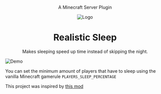 <p align="center">
    A Minecraft Server Plugin
</p>
<p align="center">
  <img src="https://cdn.modrinth.com/data/SsmFm4Jr/a02f9eaf5c9f75cdbf49a4cb6f1c4f1686058ea0_96.webp" alt="Logo">
  <h1 align="center">Realistic Sleep</h1>
</p>

<p align="center">
    Makes sleeping speed up time instead of skipping the night.
</p>

![Demo](https://i.imgur.com/nqSzo9c.gif)

You can set the minimum amount of players that have to sleep using the vanilla Minecraft gamerule `PLAYERS_SLEEP_PERCENTAGE`

This project was inspired by [this mod](https://modrinth.com/mod/realisticsleep)
